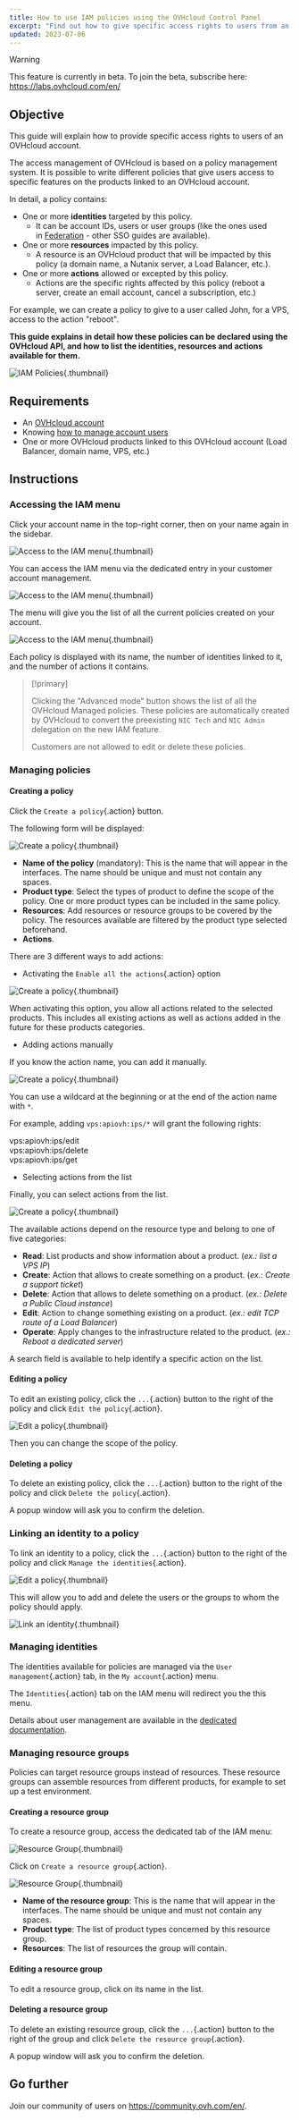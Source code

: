 ```yaml
---
title: How to use IAM policies using the OVHcloud Control Panel
excerpt: "Find out how to give specific access rights to users from an OVHcloud account"
updated: 2023-07-06
---
```


> [!warning]
>
> This feature is currently in beta. To join the beta, subscribe here: <https://labs.ovhcloud.com/en/>
>

## Objective

This guide will explain how to provide specific access rights to users of an OVHcloud account.

The access management of OVHcloud is based on a policy management system. It is possible to write different policies that give users access to specific features on the products linked to an OVHcloud account.

In detail, a policy contains:

- One or more **identities** targeted by this policy. 
    - It can be account IDs, users or user groups (like the ones used in [Federation](/pages/account/customer/ovhcloud-account-connect-saml-adfs) - other SSO guides are available). 
- One or more **resources** impacted by this policy. 
    - A resource is an OVHcloud product that will be impacted by this policy (a domain name, a Nutanix server, a Load Balancer, etc.).
- One or more **actions** allowed or excepted by this policy.
    - Actions are the specific rights affected by this policy (reboot a server, create an email account, cancel a subscription, etc.)
 
For example, we can create a policy to give to a user called John, for a VPS, access to the action "reboot".

**This guide explains in detail how these policies can be declared using the OVHcloud API, and how to list the identities, resources and actions available for them.**

![IAM Policies](images/iam_policies.png){.thumbnail}

## Requirements

- An [OVHcloud account](/pages/account/customer/ovhcloud-account-creation)
- Knowing [how to manage account users](/pages/account/customer/ovhcloud-users-management)
- One or more OVHcloud products linked to this OVHcloud account (Load Balancer, domain name, VPS, etc.)

## Instructions

### Accessing the IAM menu

Click your account name in the top-right corner, then on your name again in the sidebar.

![Access to the IAM menu](images/access_to_the_IAM_menu_01.png){.thumbnail}

You can access the IAM menu via the dedicated entry in your customer account management.

![Access to the IAM menu](images/access_to_the_IAM_menu_02.png){.thumbnail}

The menu will give you the list of all the current policies created on your account.

![Access to the IAM menu](images/access_to_the_IAM_menu_03.png){.thumbnail}

Each policy is displayed with its name, the number of identities linked to it, and the number of actions it contains.

> [!primary]
>
> Clicking the "Advanced mode" button shows the list of all the OVHcloud Managed policies. These policies are automatically created by OVHcloud to convert the preexisting `NIC Tech` and `NIC Admin` delegation on the new IAM feature. 
>
> Customers are not allowed to edit or delete these policies.

### Managing policies

#### Creating a policy

Click the `Create a policy`{.action} button.

The following form will be displayed:

![Create a policy](images/create_a_policy_01.png){.thumbnail}

- **Name of the policy** (mandatory): This is the name that will appear in the interfaces. The name should be unique and must not contain any spaces.
- **Product type**: Select the types of product to define the scope of the policy. One or more product types can be included in the same policy.
- **Resources**: Add resources or resource groups to be covered by the policy. The resources available are filtered by the product type selected beforehand.
- **Actions**.

There are 3 different ways to add actions:

- Activating the `Enable all the actions`{.action} option

![Create a policy](images/create_a_policy_02.png){.thumbnail}

When activating this option, you allow all actions related to the selected products. This includes all existing actions as well as actions added in the future for these products categories.

- Adding actions manually

If you know the action name, you can add it manually.

![Create a policy](images/create_a_policy_03.png){.thumbnail}

You can use a wildcard at the beginning or at the end of the action name with `*`.

For example, adding `vps:apiovh:ips/*` will grant the following rights:

vps:apiovh:ips/edit <br>
vps:apiovh:ips/delete <br>
vps:apiovh:ips/get <br>

- Selecting actions from the list

Finally, you can select actions from the list.

![Create a policy](images/create_a_policy_04.png){.thumbnail}

The available actions depend on the resource type and belong to one of five categories:

- **Read**: List products and show information about a product. (*ex.: list a VPS IP*)
- **Create**: Action that allows to create something on a product. (*ex.: Create a support ticket*)
- **Delete**: Action that allows to delete something on a product. (*ex.: Delete a Public Cloud instance*)
- **Edit**: Action to change something existing on a product. (*ex.: edit TCP route of a Load Balancer*)
- **Operate**: Apply changes to the infrastructure related to the product. (*ex.: Reboot a dedicated server*)

A search field is available to help identify a specific action on the list.

#### Editing a policy

To edit an existing policy, click the `...`{.action} button to the right of the policy and click `Edit the policy`{.action}.

![Edit a policy](images/editing_a_policy.png){.thumbnail}

Then you can change the scope of the policy.

#### Deleting a policy

To delete an existing policy, click the `...`{.action} button to the right of the policy and click `Delete the policy`{.action}.

A popup window will ask you to confirm the deletion.

### Linking an identity to a policy

To link an identity to a policy, click the `...`{.action} button to the right of the policy and click `Manage the identities`{.action}.

![Edit a policy](images/editing_a_policy.png){.thumbnail}

This will allow you to add and delete the users or the groups to whom the policy should apply.

![Link an identity](images/link_identity_to_policy.png){.thumbnail}

### Managing identities

The identities available for policies are managed via the `User management`{.action} tab, in the `My account`{.action} menu.

The `Identities`{.action} tab on the IAM menu will redirect you the this menu.

Details about user management are available in the [dedicated documentation](/pages/account/customer/ovhcloud-users-management).

### Managing resource groups

Policies can target resource groups instead of resources. These resource groups can assemble resources from different products, for example to set up a test environment.

#### Creating a resource group

To create a resource group, access the dedicated tab of the IAM menu:

![Resource Group](images/resource_groups.png){.thumbnail}

Click on `Create a resource group`{.action}.

![Resource Group](images/resource_groups_form.png){.thumbnail}

- **Name of the resource group**: This is the name that will appear in the interfaces. The name should be unique and must not contain any spaces.
- **Product type**: The list of product types concerned by this resource group.
- **Resources**: The list of resources the group will contain.

#### Editing a resource group

To edit a resource group, click on its name in the list.

#### Deleting a resource group

To delete an existing resource group, click the `...`{.action} button to the right of the group and click `Delete the resource group`{.action}.

A popup window will ask you to confirm the deletion.

## Go further

Join our community of users on <https://community.ovh.com/en/>.
